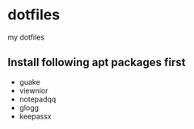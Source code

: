 # dotfiles

my dotfiles

## Install following apt packages first

* guake
* viewnior
* notepadqq
* glogg
* keepassx

